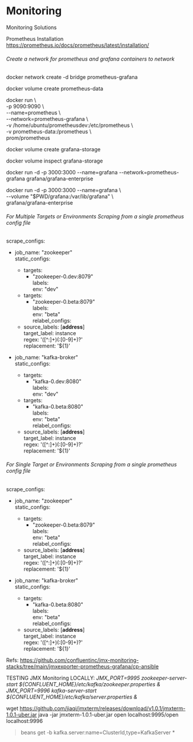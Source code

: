 # Monitoring
Monitoring Solutions

Prometheus Installation <br>
https://prometheus.io/docs/prometheus/latest/installation/

###### Create a network for prometheus and grafana containers to network

docker network create -d bridge prometheus-grafana

docker volume create prometheus-data

docker run \ <br>
    -p 9090:9090 \ <br>
    --name=prometheus \ <br>
    --network=prometheus-grafana \ <br>
    -v /home/ubuntu/prometheusdev:/etc/prometheus \ <br>
    -v prometheus-data:/prometheus \ <br>
    prom/prometheus

docker volume create grafana-storage

docker volume inspect grafana-storage
    
docker run -d -p 3000:3000 --name=grafana --network=prometheus-grafana grafana/grafana-enterprise

docker run -d -p 3000:3000 --name=grafana \ <br>
  --volume "$PWD/grafana:/var/lib/grafana" \ <br>
  grafana/grafana-enterprise

###### For Multiple Targets or Environments Scraping from a single prometheus config file

scrape_configs: <br>
  - job_name: "zookeeper" <br>
    static_configs: <br>
      - targets: <br>
          - "zookeeper-0.dev:8079" <br>
        labels: <br>
          env: "dev" <br>
      - targets: <br>
          - "zookeeper-0.beta:8079" <br>
        labels: <br>
          env: "beta" <br>
    relabel_configs: <br>
      - source_labels: [__address__] <br>
        target_label: instance <br>
        regex: '([^:]+)(:[0-9]+)?' <br>
        replacement: '${1}' <br>

  - job_name: "kafka-broker" <br>
    static_configs: <br>
      - targets: <br>
          - "kafka-0.dev:8080" <br>
        labels: <br>
          env: "dev" <br>
      - targets: <br>
          - "kafka-0.beta:8080" <br>
        labels: <br>
          env: "beta" <br>
    relabel_configs: <br>
      - source_labels: [__address__] <br>
        target_label: instance <br>
        regex: '([^:]+)(:[0-9]+)?' <br>
        replacement: '${1}' <br>

  ###### For Single Target or Environments Scraping from a single prometheus config file      
  
 scrape_configs: <br>
  - job_name: "zookeeper" <br>
    static_configs: <br>
      - targets: <br>
          - "zookeeper-0.beta:8079" <br>
        labels: <br>
          env: "beta" <br>
    relabel_configs: <br>
      - source_labels: [__address__] <br>
        target_label: instance <br>
        regex: '([^:]+)(:[0-9]+)?' <br>
        replacement: '${1}' <br>

  - job_name: "kafka-broker" <br>
    static_configs: <br>
      - targets: <br>
          - "kafka-0.beta:8080" <br>
        labels: <br>
          env: "beta" <br>
    relabel_configs: <br>
      - source_labels: [__address__] <br>
        target_label: instance <br>
        regex: '([^:]+)(:[0-9]+)?' <br>
        replacement: '${1}' <br>

  Refs: https://github.com/confluentinc/jmx-monitoring-stacks/tree/main/jmxexporter-prometheus-grafana/cp-ansible

  TESTING JMX Monitoring LOCALLY:
  *JMX_PORT=9995 zookeeper-server-start ${CONFLUENT_HOME}/etc/kafka/zookeeper.properties &*
  *JMX_PORT=9996 kafka-server-start ${CONFLUENT_HOME}/etc/kafka/server.properties &*

  wget https://github.com/jiaqi/jmxterm/releases/download/v1.0.1/jmxterm-1.0.1-uber.jar
  java -jar jmxterm-1.0.1-uber.jar
  open localhost:9995/open localhost:9996

  >beans
  >get -b kafka.server:name=ClusterId,type=KafkaServer *
  
